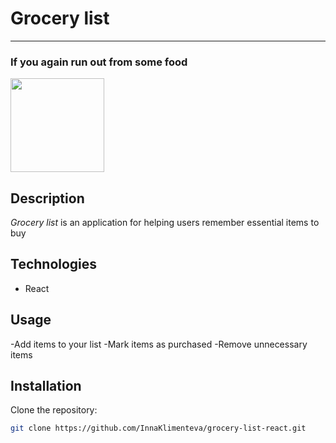 <h1>Grocery list</h1>
<hr>

### If you again run out from some food
<img src="https://media.giphy.com/media/3lx8diaPIXte6VwMLl/giphy.gif?cid=790b7611lgo1620qgpodh6ci6y685l8pk2d64xvmntvba91v&ep=v1_gifs_search&rid=giphy.gif&ct=g" width="150"/>

## Description
_Grocery list_ is an application for helping users remember essential items to buy

## Technologies
- React

## Usage
-Add items to your list
-Mark items as purchased
-Remove unnecessary items

## Installation

Clone the repository:
```bash
git clone https://github.com/InnaKlimenteva/grocery-list-react.git

